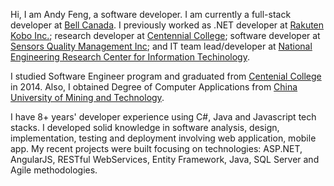 
Hi, I am Andy Feng, a software developer. I am currently a full-stack developer at [Bell Canada](https://bell.ca). I previously worked as .NET developer at [Rakuten Kobo Inc.](https://www.kobo.com/ca/en); research developer at [Centennial College](https://www.centennialcollege.ca); software developer at [Sensors Quality Management Inc](http://www.sqm.ca); and IT team lead/developer at [National Engineering Research Center for Information Techinology](http://www.nercita.org.cn/English/).

I studied Software Engineer program and graduated from [Centenial College](https://www.centennialcollege.ca) in 2014. Also, I obtained Degree of Computer Applications from [China University of Mining and Technology](https://en.wikipedia.org/wiki/China_University_of_Mining_and_Technology). 

I have 8+ years' developer experience using C#, Java and Javascript tech stacks. I developed solid knowledge in software analysis, design, implementation, testing and deployment involving web application, mobile app. My recent projects were built focusing on technologies: ASP.NET, AngularJS, RESTful WebServices, Entity Framework, Java, SQL Server and Agile methodologies.
